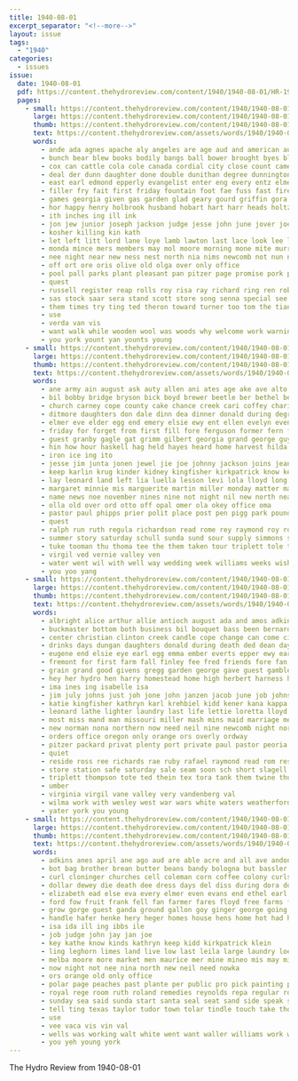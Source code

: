 ```yaml
---
title: 1940-08-01
excerpt_separator: "<!--more-->"
layout: issue
tags:
  - "1940"
categories:
  - issues
issue:
  date: 1940-08-01
  pdf: https://content.thehydroreview.com/content/1940/1940-08-01/HR-1940-08-01.pdf
  pages:
    - small: https://content.thehydroreview.com/content/1940/1940-08-01/small/HR-1940-08-01-01.jpg
      large: https://content.thehydroreview.com/content/1940/1940-08-01/large/HR-1940-08-01-01.jpg
      thumb: https://content.thehydroreview.com/content/1940/1940-08-01/thumbnails/HR-1940-08-01-01.jpg
      text: https://content.thehydroreview.com/assets/words/1940/1940-08-01/HR-1940-08-01-01.txt
      words:
        - ande ada agnes apache aly angeles are age aud and american august ago all allman arm athan able aid ard anne
        - bunch bear blew books bodily bangs ball bower brought byes blevins baptist bent back bassler bryan baldwin black big bond brother benjamin business begin best brand barney bible billy blaine bill bernard body binger bare belew bradley blanche but been bethe bank
        - cox can cattle cola cole canada cordial city close count came chair case corpus caddo clarence chapel college colorado car care clinton county carl cai class claude corn child cousin court cool charlie clase canton cos christ church
        - deal der dunn daughter done double dunithan degree dunnington donnie down daughters drake death danger dance don doing door during dot director ditmore day date dressing dies
        - east earl edmond epperly evangelist enter eng every entz elmer ente elk ent ethel
        - filler fry fait first friday fountain foot fae fuss fast fire felton flowers far from found friends full for fetter few fremont franchi
        - games georgia given gas garden glad geary gourd griffin gora good gen golden glenda gone grand gag guest gray getting green george genevieve gene gits
        - hor happy henry holbrook husband hobart hart harr heads holtz hand howard home hinton harm hamlet held hurt honor hydro him half high hot hed hint head hotz heard had hose hull handle hal heart hae hard holmes hearing hool hoe her hamons hin husbands has hedge hoes hax
        - ith inches ing ill ink
        - jon jew junior joseph jackson judge jesse john june jover joe johnston jock johnson johnny jess
        - kosher killing kin kath
        - let left litt lord lane loye lamb lawton last lace look lee leona lacon los longs lemon lora later loop lunch lovely long leaders loss large lynn lowell live leonard lookeba
        - monda mince mers members may mol moore morning mone mite murray miles murra must miss miller major man matter market mattress march morga mild mable more mile much made monday marie many maxwell most
        - nee night near new ness nest north nia nims newcomb not nun noel now neil numbers nelly name
        - off ort ore oris olive old olga over only office
        - pool pall parks plant pleasant pan pitzer page promise pork path patience park pastor power pro part present place perfect purcell perish person plenty public pea port pai phillips people
        - quest
        - russell register reap rolls roy risa ray richard ring ren robertson roscoe room ree river rail raymond rece rand roth riba
        - sas stock saar sera stand scott store song senna special see sang springs sheriff son side student states show said sweet sullen shor selling station state story sit stork school spray shear she street stamp schoo sims sek shall sok second such sale sunday senior saturday six sear spring south suter staples service speak spies seen sons schantz struck sewing seri surprise steed smith sie sister say shannon
        - them times try ting ted theron toward turner too tom the tian take tow tap thing tas thousand ture then turn tee than talk train trip ton team town
        - use
        - verda van vis
        - want walk while wooden wool was woods why welcome work warning with wal write will williams washita wade warkentin wanda way weeks ware wile wayne weatherford walter word warm war wee wave well weather washington world wedding week wit west wen
        - you york yount yan younts young
    - small: https://content.thehydroreview.com/content/1940/1940-08-01/small/HR-1940-08-01-02.jpg
      large: https://content.thehydroreview.com/content/1940/1940-08-01/large/HR-1940-08-01-02.jpg
      thumb: https://content.thehydroreview.com/content/1940/1940-08-01/thumbnails/HR-1940-08-01-02.jpg
      text: https://content.thehydroreview.com/assets/words/1940/1940-08-01/HR-1940-08-01-02.txt
      words:
        - ane army ain august ask auty allen ani ates age ake ave alto alan alsup andy are aid and armstrong
        - bil bobby bridge bryson bick boyd brewer beetle ber bethel best bal bigger burt but bunker ballou better bells beck boy bring blough back bank bear ben bud bride
        - church carney cope county cake chance creek cari coffey charies charlie curls cain cream clair cowden came cheyenne clarence cattle caddo company city caller can
        - ditmore daughters don dale dinn dea dinner donald during degree delmer doris dallas dozier dalke days daughter dus day
        - elmer eve elder egg end emery elsie ewy ent ellen evelyn even ead enter
        - friday for forget from first fill fore ferguson former fern frederick fanny fey fam francis fred fay fee friends few folks ford frost
        - guest granby gagle gat grimm gilbert georgia grand george guy geary ger
        - hin how hour haskell hag held hayes heard home harvest hilda her hidlebaugh herndon harmony hom hart haynes hydro had harold hens has hubert hobart honor hedge hinton harry han howard hub harper
        - iron ice ing ito
        - jesse jim junta jonen jewel jie joe johnny jackson joins jean janzen jones joyce jed jonathan jomes joy john
        - keep karlin krug kinder kidney kingfisher kirkpatrick know keith kind ker
        - lay leonard land left lia luella lesson levi lola lloyd long last leslie little lionel lookeba lewis life
        - margaret minnie mis marguerite martin miller monday matter maes mond marke mccain march melba men miss maudie mon may mary many mast more marion mele marry mash
        - name news noe november nines nine not night nil new north near nowka
        - olla old over ord otto off opal omer ola okey office oma
        - pastor paul phipps prier polit place post pen pigg park pound pee press pleasant pitzer par patrick pride per payne price pay
        - quest
        - ralph run ruth regula richardson read rome rey raymond roy robertson renate ridge ruhl
        - summer story saturday schull sunda sund sour supply simmons spain smart sunday skaggs smith shih steve soe seong she stier send sun simple schroder soi sons sylvester strong sien sand stockton second stave special shown see sera sumi sack simpson son sill sith stork stinton state
        - tuke tooman thu thoma tee the them taken tour triplett tole tae texas thomason then thomas take than tam toe treat
        - virgil ved vernie valley ven
        - water went wil with well way wedding week williams weeks wish weak was wieland white word west weathers welt wildman wilson weather weatherford whitely
        - you yoo yang
    - small: https://content.thehydroreview.com/content/1940/1940-08-01/small/HR-1940-08-01-03.jpg
      large: https://content.thehydroreview.com/content/1940/1940-08-01/large/HR-1940-08-01-03.jpg
      thumb: https://content.thehydroreview.com/content/1940/1940-08-01/thumbnails/HR-1940-08-01-03.jpg
      text: https://content.thehydroreview.com/assets/words/1940/1940-08-01/HR-1940-08-01-03.txt
      words:
        - albright alice arthur allie antioch august ada and amos adkins ani are age american anna all art armstrong armour alert allen
        - buckmaster bottom both business bil bouquet bass been bernardino bar beverly bers brides bread bottle baptist belew brother baldwin burn band best brothers barry bride binder black butler blue bett ber born bring bill beek bel blum
        - center christian clinton creek candle cope change can come city cari cattle clark call cheeks college charles company crane curnutt coffee clint cause cronk claud cold col close church card clayton cons cant carrier cann carl cott caddo carman colles
        - drinks days dungan daughters donald during death ded dean day douglas dusky dress dewey dan dusty ditmore dillon delavan dyer doris dal dennis daughter dyce dunnington dada
        - eugene end elsie eye earl egg emma ember everts epper ewy ear emer enid emory every
        - fremont for first farm fall finley fee fred friends fore fan frock fam fast fair fail fire folks fresh far friday from folsom fed friend flowers fon fix
        - grain grand good givens gregg garden george gave guest gamble grooms gene gums gee given
        - hey her hydro hen harry homestead home high herbert harness happy holding henry homa harold ham has harrison hens haskell hallock had har hedge hatfield hair heir half hues hume hour harvey
        - ima ines ing isabelle isa
        - jim july johns just joh jone john janzen jacob june job johnston
        - katie kingfisher kathryn karl krehbiel kidd kener kana kappa kinds kimble keep
        - leonard lathe lighter laundry last life lettie loretta lloyd let love lay live lunch land loye lor lawn lowe laurel lae lacon lock light
        - most miss mand man missouri miller mash mins maid marriage melvin mis mobile made marti monday members mae money machi mille march
        - new norman nona northern now need neil nine newcomb night north nick nose nellie not
        - orders office oregon only orange ors overly ordway
        - pitzer packard privat plenty port private paul pastor peoria pies phi page pauls phipps pain past power pink pages parks place per pair pest present priday pee pear patent parson
        - quiet
        - reside ross ree richards rae ruby rafael raymond read rom res ready red ranch rolls ray rand roy record rose richert
        - store station safe saturday sale seam soon sch short slagell stockton swartzendruber sons side shoot september susie strength south son streng self stocks sat sylvia seamans soe spies see school seed sun sole stock say shultz she service san smith special sister supper sapp steel sunday soles scott stange save stutzman
        - triplett thompson tote ted thein tex tora tank them twine thu texas the teal thon thur tindel tra taylor take tanks tite tey trip then theron top times
        - umber
        - virginia virgil vane valley very vandenberg val
        - wilma work with wesley west war wars white waters weatherford went will welding wheat williams willow washington willian while woodrow weeks wedding weather wee week wine walt well wilfred wait was william wit
        - yater york you young
    - small: https://content.thehydroreview.com/content/1940/1940-08-01/small/HR-1940-08-01-04.jpg
      large: https://content.thehydroreview.com/content/1940/1940-08-01/large/HR-1940-08-01-04.jpg
      thumb: https://content.thehydroreview.com/content/1940/1940-08-01/thumbnails/HR-1940-08-01-04.jpg
      text: https://content.thehydroreview.com/assets/words/1940/1940-08-01/HR-1940-08-01-04.txt
      words:
        - adkins anes april ane ago aud are able acre and all ave andon ast andy allah age ale arthur angeles aster ang allen
        - bot bag brother brean butter beans bandy bologna but bassler body bradley bake barr blaine braly bars baad box bar borger bran brothers bacon born belle bill bigg back been bernice brad
        - curl cloninger churches cell coleman corn coffee colony curls cat clinton check church compton cost cad charles cream cooling city county christian ching came child course come can
        - dollar dewey die death dee dress days del diss during dora done dam dressing dunn daughter dun day dinner daughters
        - elizabeth ead else eva every elmer even evans end ethel earl erni erick ever ear ele easy eddie ent
        - ford fow fruit frank fell fan farmer fares floyd free farms finley fast for farm few fred front fam fig firestone fruits fer from friday flakes falls
        - grow gorge guest ganda ground gallon goy ginger george going golden gale gate gifford gas grapes good gon grane grand gravel
        - handle hafer henke hery heger homes house hens home hot had him harris henry hake has hand houg hydro her hatfield heal ham
        - isa ida ill ing ibbs ile
        - job judge john jay jan joe
        - key kathe know kinds kathryn keep kidd kirkpatrick klein
        - ling leghorn limes land live low last leila large laundry loe loan late lief lan leno leona long los let lasley left lassiter lou
        - melba moore more market men maurice mer mine mineo mis may mineral mont model mand man miles monday marvin mos mass meter miss marks mayer melvin masoner many
        - now night not nee nina north new neil need nowka
        - ors orange old only office
        - polar page peaches past plante per public pro pick painting pork pearly pam pack packard pao pree penick pint painter price pas pate pounds pickles person por part pound plan
        - royal rege room ruth roland remedies reynolds repa regular rock records rose round
        - sunday sea said sunda start santa seal seat sand side speak see sugar spies sabon sutton sari salb school study storts soda son sed salad she sister set store size such summ smith stock stove sale saturday sell springs south style shantz staples soap station stamp suite
        - tell ting texas taylor tudor town tolar tindle touch take thoma than thomas thing tindel tea tain them too tollar tra tole tad trip tacker tomlinson the toy tomlin
        - use
        - vee vaca vis vin val
        - wells was working walt white went want waller williams work wade wos while weatherford wood week weeks weer wil worms wat wheat weather with waste way will wheel wieners wilson
        - you yeh young york
---
```


The Hydro Review from 1940-08-01

<!--more-->

